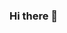 ### Hi there 👋

<!--
**lorissenneca/lorissenneca** is a ✨ _special_ ✨ repository because its `README.md` (this file) appears on your GitHub profile.

 ✔ I'm currently leraning golang (GO) to 


Here are some ideas to get you started:

- 🔭 I’m currently working on ...
- 🌱 I’m currently learning ...
- 👯 I’m looking to collaborate on ...
- 🤔 I’m looking for help with ...
- 💬 Ask me about ...
- 📫 How to reach me: ...
- 😄 Pronouns: ...
- ⚡ Fun fact: ...
-->
